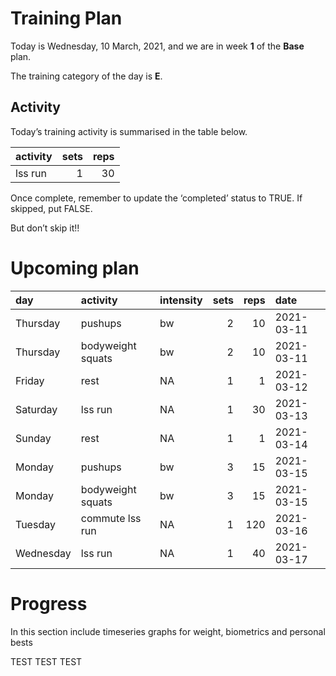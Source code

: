 Training Plan
================

Today is Wednesday, 10 March, 2021, and we are in week **1** of the
**Base** plan.

The training category of the day is **E**.

## Activity

Today’s training activity is summarised in the table below.

| activity | sets | reps |
| :------- | ---: | ---: |
| lss run  |    1 |   30 |

Once complete, remember to update the ‘completed’ status to TRUE. If
skipped, put FALSE.

But don’t skip it\!\!

# Upcoming plan

| day       | activity          | intensity | sets | reps | date       |
| :-------- | :---------------- | :-------- | ---: | ---: | :--------- |
| Thursday  | pushups           | bw        |    2 |   10 | 2021-03-11 |
| Thursday  | bodyweight squats | bw        |    2 |   10 | 2021-03-11 |
| Friday    | rest              | NA        |    1 |    1 | 2021-03-12 |
| Saturday  | lss run           | NA        |    1 |   30 | 2021-03-13 |
| Sunday    | rest              | NA        |    1 |    1 | 2021-03-14 |
| Monday    | pushups           | bw        |    3 |   15 | 2021-03-15 |
| Monday    | bodyweight squats | bw        |    3 |   15 | 2021-03-15 |
| Tuesday   | commute lss run   | NA        |    1 |  120 | 2021-03-16 |
| Wednesday | lss run           | NA        |    1 |   40 | 2021-03-17 |

# Progress

In this section include timeseries graphs for weight, biometrics and
personal bests

TEST TEST TEST
